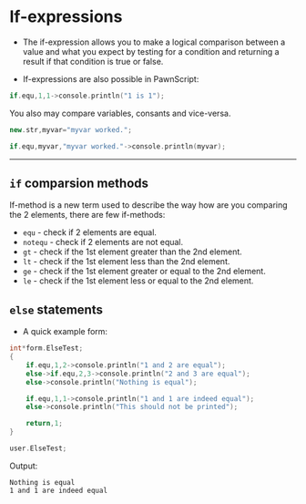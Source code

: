 # If-expressions
- The if-expression allows you to make a logical comparison between a value and what you expect by testing for a condition and returning a result if that condition is true or false.

- If-expressions are also possible in PawnScript:

```cpp
if.equ,1,1->console.println("1 is 1");
```

You also may compare variables, consants and vice-versa.

```cpp
new.str,myvar="myvar worked.";

if.equ,myvar,"myvar worked."->console.println(myvar);
```

---------------------------------------------------------------------------------------------------------

## `if` comparsion methods

If-method is a new term used to describe the way how are you comparing the 2 elements, there are few if-methods:

- `equ` - check if 2 elements are equal.
- `notequ` - check if 2 elements are not equal.
- `gt` - check if the 1st element greater than the 2nd element.
- `lt` - check if the 1st element less than the 2nd element.
- `ge` - check if the 1st element greater or equal to the 2nd element.
- `le` - check if the 1st element less or equal to the 2nd element.

## `else` statements

- A quick example form:

```cpp
int*form.ElseTest;
{
	if.equ,1,2->console.println("1 and 2 are equal");
	else->if.equ,2,3->console.println("2 and 3 are equal");
	else->console.println("Nothing is equal");

	if.equ,1,1->console.println("1 and 1 are indeed equal");
	else->console.println("This should not be printed");

	return,1;
}

user.ElseTest;
```

Output:

```
Nothing is equal
1 and 1 are indeed equal
```